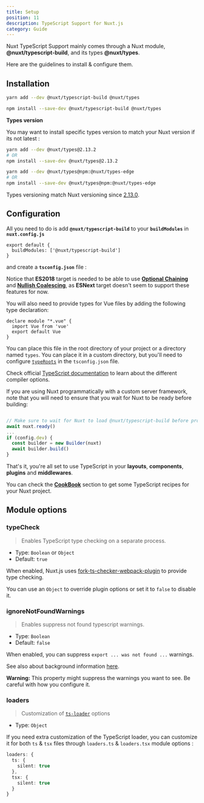 ```yaml
---
title: Setup
position: 11
description: TypeScript Support for Nuxt.js
category: Guide
---
```


Nuxt TypeScript Support mainly comes through a Nuxt module, **@nuxt/typescript-build**, and its types **@nuxt/types**.

Here are the guidelines to install & configure them.

## Installation

<code-group>
<code-block label="Yarn" active>

```sh
yarn add --dev @nuxt/typescript-build @nuxt/types
```

</code-block>
<code-block label="NPM">

```sh
npm install --save-dev @nuxt/typescript-build @nuxt/types
```

</code-block>
</code-group>

<alert type="info">

**Types version**

You may want to install specific types version to match your Nuxt version if its not latest :

<code-group>
<code-block label="nuxt" active>

```sh
yarn add --dev @nuxt/types@2.13.2
# OR
npm install --save-dev @nuxt/types@2.13.2
```

</code-block>
<code-block label="nuxt-edge">

```sh
yarn add --dev @nuxt/types@npm:@nuxt/types-edge
# OR
npm install --save-dev @nuxt/types@npm:@nuxt/types-edge
```

</code-block>
</code-group>

Types versioning match Nuxt versioning since [2.13.0](https://github.com/nuxt/nuxt.js/releases/tag/v2.13.0).

</alert>

## Configuration

All you need to do is add **`@nuxt/typescript-build`** to your **`buildModules`** in **`nuxt.config.js`**

```js{}[nuxt.config.js]
export default {
  buildModules: ['@nuxt/typescript-build']
}
```

and create a **`tsconfig.json`** file :

<inject-code query="shared/tsconfig.json"></inject-code>

<alert type="info">

Notice that **ES2018** target is needed to be able to use [**Optional Chaining**](https://www.typescriptlang.org/docs/handbook/release-notes/typescript-3-7.html#optional-chaining) and [**Nullish Coalescing**](https://www.typescriptlang.org/docs/handbook/release-notes/typescript-3-7.html#nullish-coalescing), as **ESNext** target doesn't seem to support these features for now.

</alert>

You will also need to provide types for Vue files by adding the following type declaration:

```js{}[vue-shim.d.ts]
declare module "*.vue" {
  import Vue from 'vue'
  export default Vue
}
```

<alert type="info">

You can place this file in the root directory of your project or a directory named `types`. You can place it in a custom directory, but you'll need to configure [`typeRoots`](https://www.typescriptlang.org/docs/handbook/tsconfig-json.html#types-typeroots-and-types) in the `tsconfig.json` file.

</alert>

<alert type="info">

Check official [TypeScript documentation](https://www.typescriptlang.org/docs/handbook/compiler-options.html) to learn about the different compiler options.

</alert>

<alert type="warning">

If you are using Nuxt programmatically with a custom server framework, note that you will need to ensure that you wait for Nuxt to be ready before building:

```js

// Make sure to wait for Nuxt to load @nuxt/typescript-build before proceeding
await nuxt.ready()
...
if (config.dev) {
  const builder = new Builder(nuxt)
  await builder.build()
}
```

</alert>

That's it, you're all set to use TypeScript in your **layouts**, **components**, **plugins** and **middlewares**.

You can check the [**CookBook**](/cookbook/components) section to get some TypeScript recipes for your Nuxt project.

## Module options

### typeCheck

> Enables TypeScript type checking on a separate process.

- Type: `Boolean` or `Object`
- Default: `true`

When enabled, Nuxt.js uses [fork-ts-checker-webpack-plugin](https://github.com/TypeStrong/fork-ts-checker-webpack-plugin) to provide type checking.

You can use an `Object` to override plugin options or set it to `false` to disable it.

### ignoreNotFoundWarnings

> Enables suppress not found typescript warnings.

- Type: `Boolean`
- Default: `false`

When enabled, you can suppress `export ... was not found ...` warnings.

See also about background information [here](https://github.com/TypeStrong/ts-loader/issues/653).

**Warning:** This property might suppress the warnings you want to see. Be careful with how you configure it.

### loaders

> Customization of [`ts-loader`](https://github.com/TypeStrong/ts-loader#loader-options) options

- Type: `Object`

If you need extra customization of the TypeScript loader, you can customize it for both `ts` & `tsx` files through `loaders.ts` & `loaders.tsx` module options :

```ts
loaders: {
  ts: {
    silent: true
  },
  tsx: {
    silent: true
  }
}
```
